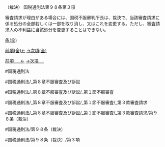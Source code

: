 （裁決）
国税通則法第９８条第３項

審査請求が理由がある場合には、国税不服審判所長は、裁決で、当該審査請求に係る処分の全部若しくは一部を取り消し、又はこれを変更する。ただし、審査請求人の不利益に当該処分を変更することはできない。

[条(全)](国税通則法＿＿＿＿＿第９８条_.md)

[前項(全)←](国税通則法＿＿＿＿＿第９８条第２項_.md)    [→次項(全)](国税通則法＿＿＿＿＿第９８条第４項_.md)

[前項 　 ←](国税通則法＿＿＿＿＿第９８条第２項.md)    [→次項 　 ](国税通則法＿＿＿＿＿第９８条第４項.md)



#国税通則法

#国税通則法/_第８章不服審査及び訴訟

#国税通則法/_第８章不服審査及び訴訟/_第１節不服審査

#国税通則法/_第８章不服審査及び訴訟/_第１節不服審査/_第３款審査請求

#国税通則法/_第８章不服審査及び訴訟/_第１節不服審査/_第３款審査請求/第９８条（裁決）

#国税通則法/第９８条（裁決）

#国税通則法/第９８条（裁決）/第３項

